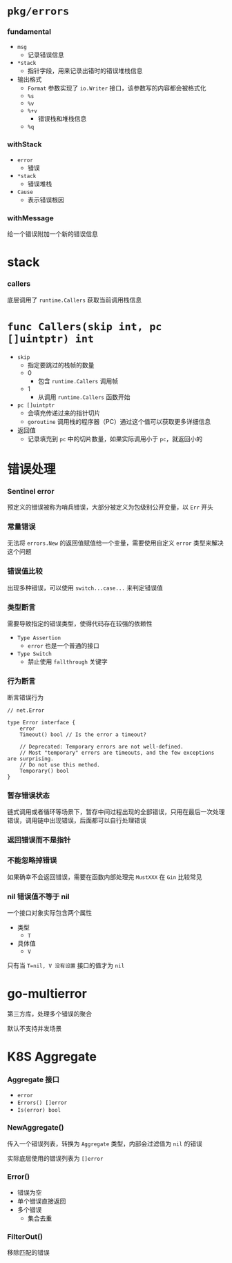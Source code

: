 # `pkg/errors`

### fundamental

- `msg`
    - 记录错误信息
- `*stack`
    - 指针字段，用来记录出错时的错误堆栈信息
- 输出格式
    - `Format` 参数实现了 `io.Writer` 接口，该参数写的内容都会被格式化
    - `%s`
    - `%v`
    - `%+v`
        - 错误栈和堆栈信息
    - `%q`

### withStack

- `error`
    - 错误
- `*stack`
    - 错误堆栈
- `Cause`
    - 表示错误根因

### withMessage

给一个错误附加一个新的错误信息

# stack

### callers

底层调用了 `runtime.Callers` 获取当前调用栈信息

# `func Callers(skip int, pc []uintptr) int`

- `skip`
    - 指定要跳过的栈帧的数量
    - 0
        - 包含 `runtime.Callers` 调用帧
    - 1
        - 从调用 `runtime.Callers` 函数开始
- `pc []uintptr`
    - 会填充传递过来的指针切片
    - `goroutine` 调用栈的程序器（PC）通过这个值可以获取更多详细信息
- 返回值
    - 记录填充到 `pc` 中的切片数量，如果实际调用小于 `pc`，就返回小的

# 错误处理

### Sentinel error

预定义的错误被称为哨兵错误，大部分被定义为包级别公开变量，以 `Err` 开头

### 常量错误

无法将 `errors.New` 的返回值赋值给一个变量，需要使用自定义 `error` 类型来解决这个问题

### 错误值比较

出现多种错误，可以使用 `switch...case...` 来判定错误值

### 类型断言

需要导致指定的错误类型，使得代码存在较强的依赖性

- `Type Assertion`
    - `error` 也是一个普通的接口
- `Type Switch`
    - 禁止使用 `fallthrough` 关键字

### 行为断言

断言错误行为

```text
// net.Error

type Error interface {
	error
	Timeout() bool // Is the error a timeout?

	// Deprecated: Temporary errors are not well-defined.
	// Most "temporary" errors are timeouts, and the few exceptions are surprising.
	// Do not use this method.
	Temporary() bool
}
```

### 暂存错误状态

链式调用或者循环等场景下，暂存中间过程出现的全部错误，只用在最后一次处理错误，调用链中出现错误，后面都可以自行处理错误

### 返回错误而不是指针

### 不能忽略掉错误

如果确幸不会返回错误，需要在函数内部处理完 `MustXXX` 在 `Gin` 比较常见

### nil 错误值不等于 nil

一个接口对象实际包含两个属性

- 类型
    - `T`
- 具体值
    - `V`

只有当 `T=nil, V 没有设置` 接口的值才为 `nil`

# go-multierror

第三方库，处理多个错误的聚合

默认不支持并发场景

# K8S Aggregate

### Aggregate 接口

- `error`
- `Errors() []error`
- `Is(error) bool`

### NewAggregate()

传入一个错误列表，转换为 `Aggregate` 类型，内部会过滤值为 `nil` 的错误

实际底层使用的错误列表为 `[]error`

### Error()

- 错误为空
- 单个错误直接返回
- 多个错误
  - 集合去重

### FilterOut()

移除匹配的错误